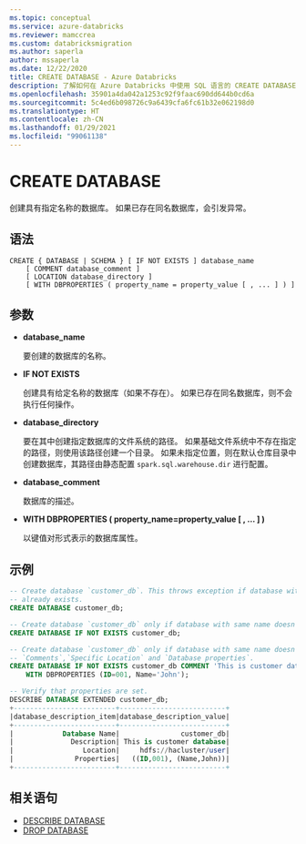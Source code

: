 ```yaml
---
ms.topic: conceptual
ms.service: azure-databricks
ms.reviewer: mamccrea
ms.custom: databricksmigration
ms.author: saperla
author: mssaperla
ms.date: 12/22/2020
title: CREATE DATABASE - Azure Databricks
description: 了解如何在 Azure Databricks 中使用 SQL 语言的 CREATE DATABASE 语法。
ms.openlocfilehash: 35901a4da042a1253c92f9faac690dd644b0cd6a
ms.sourcegitcommit: 5c4ed6b098726c9a6439cfa6fc61b32e062198d0
ms.translationtype: HT
ms.contentlocale: zh-CN
ms.lasthandoff: 01/29/2021
ms.locfileid: "99061138"
---
```

# <a name="create-database"></a>CREATE DATABASE

创建具有指定名称的数据库。 如果已存在同名数据库，会引发异常。

## <a name="syntax"></a>语法

```
CREATE { DATABASE | SCHEMA } [ IF NOT EXISTS ] database_name
    [ COMMENT database_comment ]
    [ LOCATION database_directory ]
    [ WITH DBPROPERTIES ( property_name = property_value [ , ... ] ) ]
```

## <a name="parameters"></a>参数

* **database_name**

  要创建的数据库的名称。

* **IF NOT EXISTS**

  创建具有给定名称的数据库（如果不存在）。 如果已存在同名数据库，则不会执行任何操作。

* **database_directory**

  要在其中创建指定数据库的文件系统的路径。 如果基础文件系统中不存在指定的路径，则使用该路径创建一个目录。 如果未指定位置，则在默认仓库目录中创建数据库，其路径由静态配置 ``spark.sql.warehouse.dir`` 进行配置。

* **database_comment**

  数据库的描述。

* **WITH DBPROPERTIES ( property_name=property_value [ , … ] )**

  以键值对形式表示的数据库属性。

## <a name="examples"></a>示例

```sql
-- Create database `customer_db`. This throws exception if database with name customer_db
-- already exists.
CREATE DATABASE customer_db;

-- Create database `customer_db` only if database with same name doesn't exist.
CREATE DATABASE IF NOT EXISTS customer_db;

-- Create database `customer_db` only if database with same name doesn't exist with
-- `Comments`,`Specific Location` and `Database properties`.
CREATE DATABASE IF NOT EXISTS customer_db COMMENT 'This is customer database' LOCATION '/user'
    WITH DBPROPERTIES (ID=001, Name='John');

-- Verify that properties are set.
DESCRIBE DATABASE EXTENDED customer_db;
+-------------------------+--------------------------+
|database_description_item|database_description_value|
+-------------------------+--------------------------+
|            Database Name|               customer_db|
|              Description| This is customer database|
|                 Location|     hdfs://hacluster/user|
|               Properties|   ((ID,001), (Name,John))|
+-------------------------+--------------------------+
```

## <a name="related-statements"></a>相关语句

* [DESCRIBE DATABASE](sql-ref-syntax-aux-describe-database.md)
* [DROP DATABASE](sql-ref-syntax-ddl-drop-database.md)